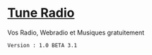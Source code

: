 # [Tune Radio](https://tune-radio.github.io)
Vos Radio, Webradio et Musiques gratuitement

``Version : 1.0 BETA 3.1``
